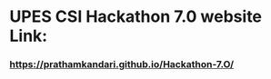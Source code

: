 # UPES CSI Hackathon 7.0 website Link:
<h3><a href="https://prathamkandari.github.io/Hackathon-7.O/" alt="" >https://prathamkandari.github.io/Hackathon-7.O/</a></h3>
